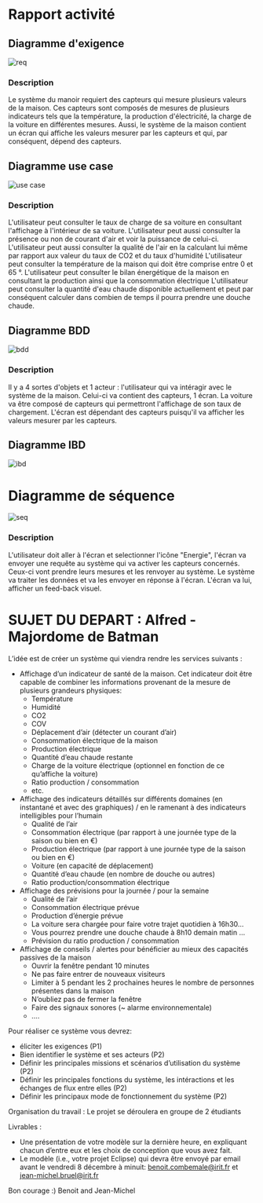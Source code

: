 # Rapport activité
## Diagramme d'exigence
![req](./image/req.png)

### Description
Le système du manoir requiert des capteurs qui mesure plusieurs valeurs de la maison.
Ces capteurs sont composés de mesures de plusieurs indicateurs tels que la température, la production d'électricité, la charge de la voiture en différentes mesures.
Aussi, le système de la maison contient un écran qui affiche les valeurs mesurer par les capteurs et qui, par conséquent, dépend des capteurs. 

## Diagramme use case 
![use case](./image/use_case.png)

### Description
L'utilisateur peut consulter le taux de charge de sa voiture en consultant l'affichage à l'intérieur de sa voiture. 
L'utilisateur peut aussi consulter la présence ou non de courant d'air et voir la puissance de celui-ci.
L'utilisateur peut aussi consulter la qualité de l'air en la calculant lui même par rapport aux valeur du taux de CO2 et du taux d'humidité
L'utilisateur peut consulter la température de la maison qui doit être comprise entre 0 et 65 °.
L'utilisateur peut consulter le bilan énergétique de la maison en consultant la production ainsi que la consommation électrique
L'utilisateur peut consulter la quantité d'eau chaude disponible actuellement et peut par conséquent calculer dans combien de temps il pourra prendre une douche chaude.

## Diagramme BDD
![bdd](./image/BDD.PNG)

### Description
Il y a 4 sortes d'objets et 1 acteur : l'utilisateur qui va intéragir avec le système de la maison. 
Celui-ci va contient des capteurs, 1 écran. 
La voiture va être composé de capteurs qui permettront l'affichage de son taux de chargement. 
L'écran est dépendant des capteurs puisqu'il va afficher les valeurs mesurer par les capteurs. 

## Diagramme IBD
![ibd](./image/ibd.png)

# Diagramme de séquence
![seq](./image/seq.PNG)

### Description
L'utilisateur doit aller à l'écran et selectionner l'icône "Energie",
l'écran va envoyer une requête au système qui va activer
les capteurs concernés. Ceux-ci vont prendre leurs mesures et les renvoyer au système.
Le système va traiter les données et va les envoyer en réponse à l'écran. L'écran va lui,
afficher un feed-back visuel.


# SUJET DU DEPART : Alfred - Majordome de Batman

L’idée est de créer un système qui viendra rendre les services suivants :

- Affichage d’un indicateur de santé de la maison. Cet indicateur doit être capable de combiner les informations provenant de la mesure de plusieurs grandeurs physiques:
  - Température
  - Humidité
  - CO2
  - COV
  - Déplacement d’air (détecter un courant d’air)
  - Consommation électrique de la maison
  - Production électrique
  - Quantité d’eau chaude restante 
  - Charge de la voiture électrique (optionnel en fonction de ce qu’affiche la voiture)
  - Ratio production / consommation
  - etc.
- Affichage des indicateurs détaillés sur différents domaines (en instantané et avec des graphiques) / en le ramenant à des indicateurs intelligibles pour l’humain 
  - Qualité de l’air 
  - Consommation électrique (par rapport à une journée type de la saison ou bien en €)
  - Production électrique (par rapport à une journée type de la saison ou bien en €)
  - Voiture (en capacité de déplacement)
  - Quantité d’eau chaude (en nombre de douche ou autres)
  - Ratio production/consommation électrique
- Affichage des prévisions pour la journée / pour la semaine
  - Qualité de l’air
  - Consommation électrique prévue
  - Production d’énergie prévue
  - La voiture sera chargée pour faire votre trajet quotidien à 16h30…
  - Vous pourrez prendre une douche chaude à 8h10 demain matin …
  - Prévision du ratio production / consommation
- Affichage de conseils / alertes pour bénéficier au mieux des capacités passives de la maison
  - Ouvrir la fenêtre pendant 10 minutes
  - Ne pas faire entrer de nouveaux visiteurs
  - Limiter à 5 pendant les 2 prochaines heures le nombre de personnes présentes dans la maison
  - N’oubliez pas de fermer la fenêtre
  - Faire des signaux sonores (~ alarme environnementale)
  - ….

Pour réaliser ce système vous devrez:
- éliciter les exigences (P1)
- Bien identifier le système et ses acteurs (P2)
- Définir les principales missions et scénarios d’utilisation du système (P2)
- Définir les principales fonctions du système, les intéractions et les échanges de flux entre elles (P2)
- Définir les principaux mode de fonctionnement du système (P2)

Organisation du travail : 
Le projet se déroulera en groupe de 2 étudiants

Livrables : 
- Une présentation de votre modèle sur la dernière heure, en expliquant chacun d’entre eux et les choix de conception que vous avez fait. 
- Le modèle (i.e., votre projet Eclipse) qui devra être envoyé par email avant le vendredi 8 décembre à minuit: benoit.combemale@irit.fr et jean-michel.bruel@irit.fr


Bon courage :)
Benoit and Jean-Michel
